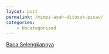 ```yaml
---
layout: post
permalink: /mimpi-ayah-ditusuk-pisau/
categories:
    - Uncategorized
---
```


[Baca Selengkapnya](/05)